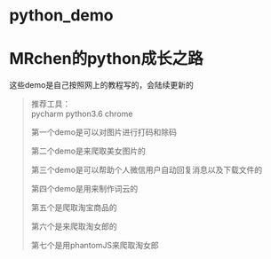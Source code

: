 # python_demo
MRchen的python成长之路
==================
这些demo是自己按照网上的教程写的，会陆续更新的
>推荐工具：  
pycharm
python3.6
chrome
>
>第一个demo是可以对图片进行打码和除码 
>
>第二个demo是来爬取美女图片的
>
>第三个demo是可以帮助个人微信用户自动回复消息以及下载文件的
>
>第四个demo是用来制作词云的
>
>第五个是爬取淘宝商品的
>
>第六个是来爬取淘女郎的
>
>第七个是用phantomJS来爬取淘女郎
